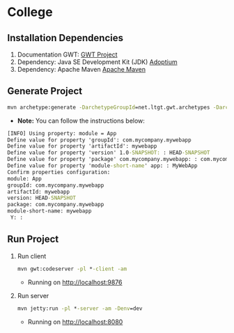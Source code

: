 # College

## **Installation Dependencies**
1. Documentation GWT: [GWT Project](https://www.gwtproject.org/overview.html)
2. Dependency: Java SE Development Kit (JDK) [Adoptium](https://adoptium.net/en-GB/installation/)
3. Dependency: Apache Maven [Apache Maven](https://maven.apache.org/download.cgi)

## Generate Project
```cmd
mvn archetype:generate -DarchetypeGroupId=net.ltgt.gwt.archetypes -DarchetypeVersion=LATEST -DarchetypeArtifactId=modular-webapp
```
- **Note:** You can follow the instructions below:
```cmd
[INFO] Using property: module = App
Define value for property 'groupId': com.mycompany.mywebapp
Define value for property 'artifactId': mywebapp
Define value for property 'version' 1.0-SNAPSHOT: : HEAD-SNAPSHOT
Define value for property 'package' com.mycompany.mywebapp: : com.mycompany.mywebapp
Define value for property 'module-short-name' app: : MyWebApp
Confirm properties configuration:
module: App
groupId: com.mycompany.mywebapp
artifactId: mywebapp
version: HEAD-SNAPSHOT
package: com.mycompany.mywebapp
module-short-name: mywebapp
 Y: :         
```

## Run Project
1. Run client
   ```cmd
   mvn gwt:codeserver -pl *-client -am
   ```
   - Running on [http://localhost:9876](http://localhost:9876)
   
2. Run server
   ```cmd
   mvn jetty:run -pl *-server -am -Denv=dev
   ```
   - Running on [http://localhost:8080](http://localhost:8080)
